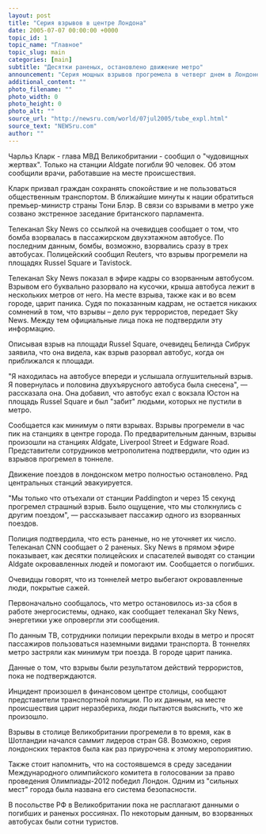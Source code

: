 ```yaml
---
layout: post
title: "Серия взрывов в центре Лондона"
date: 2005-07-07 00:00:00 +0000
topic_id: 1
topic_name: "Главное"
topic_slug: main
categories: [main]
subtitle: "Десятки раненых, остановлено движение метро"
announcement: "Серия мощных взрывов прогремела в четверг днем в Лондоне. До сих пор нет точной информации о том, что именно произошло, однако, по некоторым данным, взрывы прогремели на нескольких станциях метро и на одной из улиц. Представители полиции и транспортных служб сообщают о сотнях погибших и тяжело раненых."
additional_content: ""
photo_filename: ""
photo_width: 0
photo_height: 0
photo_alt: ""
source_url: "http://newsru.com/world/07jul2005/tube_expl.html"
source_text: "NEWSru.com"
author: ""
---
```

Чарльз Кларк - глава МВД Великобритании - сообщил о "чудовищных жертвах". Только на станции Aldgate погибли 90 человек. Об этом сообщили врачи, работавшие на месте происшествия.

Кларк призвал граждан сохранять спокойствие и не пользоваться общественным транспортом. В ближайшие минуты к нации обратиться премьер-министр страны Тони Блэр. В связи со взрывами в метро уже созвано экстренное заседание британского парламента.

Телеканал Sky News со ссылкой на очевидцев сообщает о том, что бомба взорвалась в пассажирском двухэтажном автобусе. По последним данным, бомбы, возможно, взорвались сразу в трех автобусах. Полицейский сообщил Reuters, что взрывы прогремели на площадях Russel Square и Tavistock.

Телеканал Sky News показал в эфире кадры со взорванным автобусом. Взрывом его буквально разорвало на кусочки, крыша автобуса лежит в нескольких метров от него. На месте взрыва, также как и во всем городе, царит паника. Судя по показанным кадрам, не остается никаких сомнений в том, что взрывы – дело рук террористов, передает Sky News. Между тем официальные лица пока не подтвердили эту информацию.

Описывая взрыв на площади Russel Square, очевидец Белинда Сибрук заявила, что она видела, как взрыв разорвал автобус, когда он приближался к площади.

"Я находилась на автобусе впереди и услышала оглушительный взрыв. Я повернулась и половина двухъярусного автобуса была снесена", &mdash; рассказала она. Она добавил, что автобус ехал с вокзала Юстон на площадь Russel Square и был "забит" людьми, которых не пустили в метро.

Сообщается как минимум о пяти взрывах. Взрывы прогремели в час пик на станциях в центре города. По предварительным данным, взрывы произошли на станциях Aldgate, Liverpool Street и Edgware Road. Представители сотрудников метрополитена подтвердили, что один из взрывов прогремел в тоннеле.

Движение поездов в лондонском метро полностью остановлено. Ряд центральных станций эвакуируется.

"Мы только что отъехали от станции Paddington и через 15 секунд прогремел страшный взрыв. Было ощущение, что мы столкнулись с другим поездом", &mdash; рассказывает пассажир одного из взорванных поездов.

Полиция подтвердила, что есть раненые, но не уточняет их число. Телеканал CNN сообщает о 2 раненых. Sky News в прямом эфире показывает, как десятки полицейских и спасателей выводят со станции Aldgate окровавленных людей и помогают им. Сообщается о погибших.

Очевидцы говорят, что из тоннелей метро выбегают окровавленные люди, покрытые сажей.

Первоначально сообщалось, что метро остановилось из-за сбоя в работе энергосистемы, однако, как сообщает телеканал Sky News, энергетики уже опровергли эти сообщения.

По данным ТВ, сотрудники полиции перекрыли входы в метро и просят пассажиров пользоваться наземными видами транспорта. В тоннелях метро застряли как минимум три поезда. В городе царит паника.

Данные о том, что взрывы были результатом действий террористов, пока не подтверждаются.

Инцидент произошел в финансовом центре столицы, сообщают представители транспортной полиции. По их данным, на месте происшествия царит неразбериха, люди пытаются выяснить, что же произошло.

Взрывы в столице Великобритании прогремели в то время, как в Шотландии начался саммит лидеров стран G8. Возможно, серия лондонских терактов была как раз приурочена к этому меропориятию.

Также стоит напомнить, что на состоявшемся в среду заседании Международного олимпийского комитета в голосовании за право проведения Олимпиады-2012 победил Лондон. Одним из "сильных мест" города была названа его система безопасности.

В посольстве РФ в Великобритании пока не расплагают данными о погибших и раненых россиянах. По некоторым данным, во взорванных автобусах были сотни туристов.
